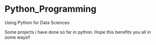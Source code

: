 # Python_Programming
Using Python for Data Sciences

Some projects i have done so far in python. 
Hope this benefits you all in some ways!!

